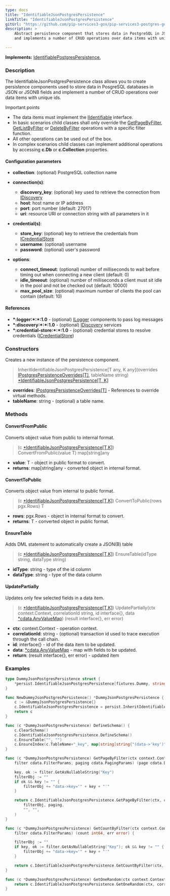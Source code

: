 ```yaml
---
type: docs
title: "IdentifiableJsonPostgresPersistence"
linkTitle: "IdentifiableJsonPostgresPersistence"
gitUrl: "https://github.com/pip-services3-gox/pip-services3-postgres-gox"
description: >
    Abstract persistence component that stores data in PostgreSQL in JSON or JSONB fields
    and implements a number of CRUD operations over data items with unique ids.

---
```


**Implements:** [IdentifiablePostgresPersistence](../identifiable_postgres_persistence),

### Description

The IdentifiableJsonPostgresPersistence class allows you to create persistence components used to store data in PosgreSQL databases in JSON or JSONB fields and implement a number of CRUD operations over data items with unique ids.

Important points

- The data items must implement the [IIdentifiable](../../../commons/data/iidentifiable) interface.
- In basic scenarios child classes shall only override the [GetPageByFilter](../postgres_persistence/#getpagebyfilter), [GetListByFilter](../postgres_persistence/#getlistbyfilter) or [DeleteByFilter](../postgres_persistence/#deletebyfilter)  operations with a specific filter function.
- All other operations can be used out of the box. 
- In complex scenarios child classes can implement additional operations by accessing **c.Db** or **c.Collection** properties.

#### Configuration parameters

- **collection**: (optional) PostgreSQL collection name
- **connection(s)**:    
    - **discovery_key**: (optional) key used to retrieve the connection from [IDiscovery](../../../components/connect/idiscovery)
    - **host**: host name or IP address
    - **port**: port number (default: 27017)
    - **uri**: resource URI or connection string with all parameters in it

- **credential(s)**:    
    - **store_key**: (optional) key to retrieve the credentials from [ICredentialStore](../../../components/auth/icredential_store)
    - **username**: (optional) username
    - **password**: (optional) user's password

- **options**:
    - **connect_timeout**: (optional) number of milliseconds to wait before timing out when connecting a new client (default: 0)
    - **idle_timeout**: (optional) number of milliseconds a client must sit idle in the pool and not be checked out (default: 10000)
    - **max_pool_size**: (optional) maximum number of clients the pool can contain (default: 10)

#### References
- **\*:logger:\*:\*:1.0** - (optional) [ILogger](../../../components/log/ilogger) components to pass log messages
- **\*:discovery:\*:\*:1.0** - (optional) [IDiscovery](../../../components/connect/idiscovery) services
- **\*:credential-store:\*:\*:1.0** - (optional) credential stores to resolve credentials ([ICredentialStore](../../../components/auth/icredential_store))



### Constructors
Creates a new instance of the persistence component.

> InheritIdentifiableJsonPostgresPersistence[T any, K any](overrides [IPostgresPersistenceOverrides[T]](../ipostgres_persistence_overrides), tableName string) [*IdentifiableJsonPostgresPersistence[T, K]]()

- **overrides**: [IPostgresPersistenceOverrides[T]](../ipostgres_persistence_overrides) - References to override virtual methods.
- **tableName**: string - (optional) a table name.


### Methods

#### ConvertFromPublic
Converts object value from public to internal format.

> (c [*IdentifiableJsonPostgresPersistence[T,K]]()) ConvertFromPublic(value T) map[string]any

- **value**: T - object in public format to convert.
- **returns**: map[string]any - converted object in internal format.


#### ConvertToPublic
Converts object value from internal to public format.

> (c [*IdentifiableJsonPostgresPersistence[T,K]]()) ConvertToPublic(rows pgx.Rows) T

- **rows**: pgx.Rows - object in internal format to convert.
- **returns**: T - converted object in public format.


#### EnsureTable
Adds DML statement to automatically create a JSON(B) table

> (c [*IdentifiableJsonPostgresPersistence[T,K]]()) EnsureTable(idType string, dataType string)

- **idType**: string - type of the id column
- **dataType**: string - type of the data column


#### UpdatePartially
Updates only few selected fields in a data item.

> (c [*IdentifiableJsonPostgresPersistence[T,K]]()) UpdatePartially(ctx context.Context, correlationId string, id interface{}, data [*cdata.AnyValueMap](../../../commons/data/any_value_map)) (result interface{}, err error)

- **ctx**: context.Context - operation context.
- **correlationId**: string - (optional) transaction id used to trace execution through the call chain.
- **id**: interface{} - id of the data item to be updated.
- **data**: [*cdata.AnyValueMap](../../../commons/data/any_value_map) - map with fields to be updated.
- **return**: (result interface{}, err error) - updated item

### Examples

```go
type DummyJsonPostgresPersistence struct {
	*persist.IdentifiableJsonPostgresPersistence[fixtures.Dummy, string]
}

func NewDummyJsonPostgresPersistence() *DummyJsonPostgresPersistence {
	c := &DummyJsonPostgresPersistence{}
	c.IdentifiableJsonPostgresPersistence = persist.InheritIdentifiableJsonPostgresPersistence[fixtures.Dummy, string](c, "dummies_json")
	return c
}

func (c *DummyJsonPostgresPersistence) DefineSchema() {
	c.ClearSchema()
	c.IdentifiableJsonPostgresPersistence.DefineSchema()
	c.EnsureTable("", "")
	c.EnsureIndex(c.TableName+"_key", map[string]string{"(data->'key')": "1"}, map[string]string{"unique": "true"})
}

func (c *DummyJsonPostgresPersistence) GetPageByFilter(ctx context.Context, correlationId string,
	filter cdata.FilterParams, paging cdata.PagingParams) (page cdata.DataPage[fixtures.Dummy], err error) {

	key, ok := filter.GetAsNullableString("Key")
	filterObj := ""
	if ok && key != "" {
		filterObj += "data->key='" + key + "'"
	}

	return c.IdentifiableJsonPostgresPersistence.GetPageByFilter(ctx, correlationId,
		filterObj, paging,
		"", "",
	)
}

func (c *DummyJsonPostgresPersistence) GetCountByFilter(ctx context.Context, correlationId string,
	filter cdata.FilterParams) (count int64, err error) {

	filterObj := ""
	if key, ok := filter.GetAsNullableString("Key"); ok && key != "" {
		filterObj += "data->key='" + key + "'"
	}

	return c.IdentifiableJsonPostgresPersistence.GetCountByFilter(ctx, correlationId, filterObj)
}

func (c *DummyJsonPostgresPersistence) GetOneRandom(ctx context.Context, correlationId string) (item fixtures.Dummy, err error) {
	return c.IdentifiableJsonPostgresPersistence.GetOneRandom(ctx, correlationId, "")
}

```
